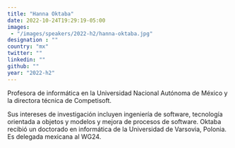 ```yaml
---
title: "Hanna Oktaba"
date: 2022-10-24T19:29:19-05:00
images: 
 - "/images/speakers/2022-h2/hanna-oktaba.jpg"
designation : ""
country: "mx"
twitter: ""
linkedin: ""
github: ""
year: "2022-h2"
---
```


Profesora de informática en la Universidad Nacional Autónoma de México y la directora técnica de Competisoft.

Sus intereses de investigación incluyen ingeniería de software, tecnología orientada a objetos y modelos y mejora de procesos de software. Oktaba recibió un doctorado en informática de la Universidad de Varsovia, Polonia. Es delegada mexicana al WG24.
